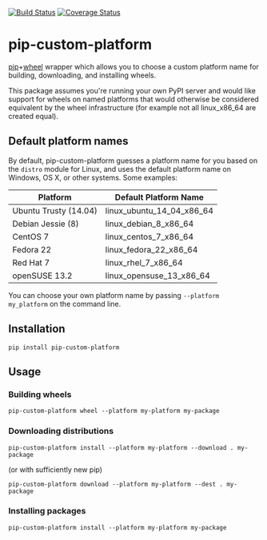 [![Build Status](https://travis-ci.org/asottile/pip-custom-platform.svg?branch=master)](https://travis-ci.org/asottile/pip-custom-platform)
[![Coverage Status](https://img.shields.io/coveralls/asottile/pip-custom-platform.svg?branch=master)](https://coveralls.io/r/asottile/pip-custom-platform)

pip-custom-platform
===================

[pip][pip]+[wheel][wheel] wrapper which allows you to choose a custom platform
name for building, downloading, and installing wheels.

This package assumes you're running your own PyPI server and would like
support for wheels on named platforms that would otherwise be considered
equivalent by the wheel infrastructure (for example not all linux_x86_64 are
created equal).

## Default platform names

By default, pip-custom-platform guesses a platform name for you based on the
`distro` module for Linux, and uses the default platform name on Windows, OS
X, or other systems. Some examples:

| Platform                | Default Platform Name      |
|-------------------------|----------------------------|
| Ubuntu Trusty (14.04)   | linux_ubuntu_14_04_x86_64  |
| Debian Jessie (8)       | linux_debian_8_x86_64      |
| CentOS 7                | linux_centos_7_x86_64      |
| Fedora 22               | linux_fedora_22_x86_64     |
| Red Hat 7               | linux_rhel_7_x86_64        |
| openSUSE 13.2           | linux_opensuse_13_x86_64   |

You can choose your own platform name by passing `--platform my_platform` on
the command line.

## Installation

`pip install pip-custom-platform`

## Usage

### Building wheels

`pip-custom-platform wheel --platform my-platform my-package`

### Downloading distributions

`pip-custom-platform install --platform my-platform --download . my-package`

(or with sufficiently new pip)

`pip-custom-platform download --platform my-platform --dest . my-package`

### Installing packages

`pip-custom-platform install --platform my-platform my-package`


[pip]: https://github.com/pypa/pip
[wheel]: https://bitbucket.org/pypa/wheel

